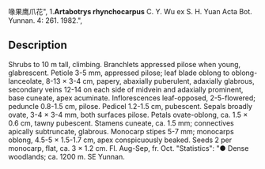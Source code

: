 喙果鹰爪花",
1.**Artabotrys rhynchocarpus** C. Y. Wu ex S. H. Yuan Acta Bot. Yunnan. 4: 261. 1982.",

## Description
Shrubs to 10 m tall, climbing. Branchlets appressed pilose when young, glabrescent. Petiole 3-5 mm, appressed pilose; leaf blade oblong to oblong-lanceolate, 8-13 × 3-4 cm, papery, abaxially puberulent, adaxially glabrous, secondary veins 12-14 on each side of midvein and adaxially prominent, base cuneate, apex acuminate. Inflorescences leaf-opposed, 2-5-flowered; peduncle 0.8-1.5 cm, pilose. Pedicel 1.2-1.5 cm, pubescent. Sepals broadly ovate, 3-4 × 3-4 mm, both surfaces pilose. Petals ovate-oblong, ca. 1.5 × 0.6 cm, tawny pubescent. Stamens cuneate, ca. 1.5 mm; connectives apically subtruncate, glabrous. Monocarp stipes 5-7 mm; monocarps oblong, 4.5-5 × 1.5-1.7 cm, apex conspicuously beaked. Seeds 2 per monocarp, flat, ca. 3 × 1.2 cm. Fl. Aug-Sep, fr. Oct.
  "Statistics": "● Dense woodlands; ca. 1200 m. SE Yunnan.
